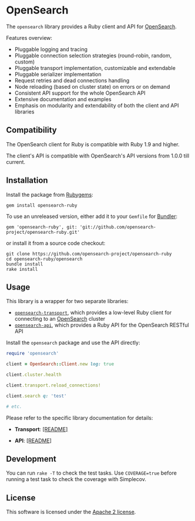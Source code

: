 # OpenSearch

The `opensearch` library provides a Ruby client and API for [OpenSearch](http://opensearch.com).

Features overview:

* Pluggable logging and tracing
* Pluggable connection selection strategies (round-robin, random, custom)
* Pluggable transport implementation, customizable and extendable
* Pluggable serializer implementation
* Request retries and dead connections handling
* Node reloading (based on cluster state) on errors or on demand
* Consistent API support for the whole OpenSearch API
* Extensive documentation and examples
* Emphasis on modularity and extendability of both the client and API libraries

## Compatibility

The OpenSearch client for Ruby is compatible with Ruby 1.9 and higher.

The client's API is compatible with OpenSearch's API versions from 1.0.0 till current.

## Installation

Install the package from [Rubygems](https://rubygems.org):

    gem install opensearch-ruby

To use an unreleased version, either add it to your `Gemfile` for [Bundler](http://gembundler.com):

    gem 'opensearch-ruby', git: 'git://github.com/opensearch-project/opensearch-ruby.git'

or install it from a source code checkout:

    git clone https://github.com/opensearch-project/opensearch-ruby
    cd opensearch-ruby/opensearch
    bundle install
    rake install

## Usage

This library is a wrapper for two separate libraries:

* [`opensearch-transport`](https://github.com/opensearch-project/opensearch-ruby/tree/main/opensearch-transport),
  which provides a low-level Ruby client for connecting to an [OpenSearch](http://opensearch.com) cluster
* [`opensearch-api`](https://github.com/opensearch-project/opensearch-ruby/tree/main/opensearch-api),
  which provides a Ruby API for the OpenSearch RESTful API

Install the `opensearch` package and use the API directly:

```ruby
require 'opensearch'

client = OpenSearch::Client.new log: true

client.cluster.health

client.transport.reload_connections!

client.search q: 'test'

# etc.
```

Please refer to the specific library documentation for details:

* **Transport**:
   [[README]](https://github.com/opensearch-project/opensearch-ruby/blob/main/opensearch-transport/README.md)

* **API**:
   [[README]](https://github.com/opensearch-project/opensearch-ruby/blob/main/opensearch-api/README.md)

## Development

You can run `rake -T` to check the test tasks. Use `COVERAGE=true` before running a test task to check the coverage with Simplecov.

## License

This software is licensed under the [Apache 2 license](./LICENSE).
